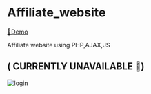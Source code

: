# Affiliate_website
[🌈Demo](https://earn2pandas-link.000webhostapp.com/)

Affiliate website using PHP,AJAX,JS

## ( CURRENTLY UNAVAILABLE 🚧)

![login](https://github.com/ssr0095/Affiliate_website/assets/71970489/70ff86a2-d295-4374-bf09-55fb7080c5a3)

